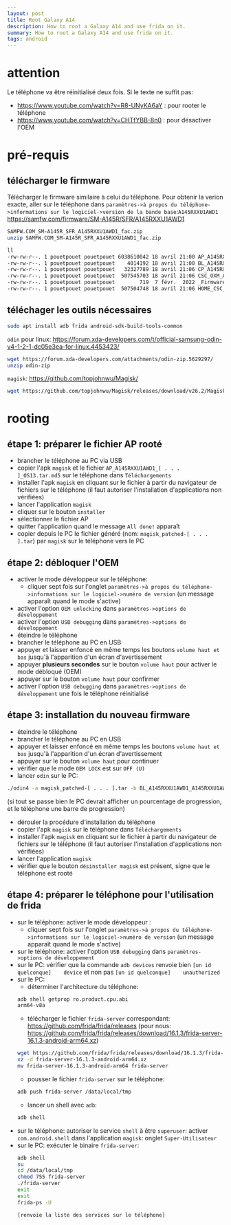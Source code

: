 ```yaml
---
layout: post
title: Root Galaxy A14
description: How to root a Galaxy A14 and use frida on it.
summary: How to root a Galaxy A14 and use frida on it.
tags: android
---
```


# attention
Le téléphone va être réinitialisé deux fois.
Si le texte ne suffit pas:
- https://www.youtube.com/watch?v=R8-UNyKA6aY : pour rooter le téléphone
- https://www.youtube.com/watch?v=CHTfYBB-8n0 : pour désactiver l'OEM

# pré-requis
## télécharger le firmware
Télécharger le firmware similaire à celui du téléphone.
Pour obtenir la verion exacte, aller sur le téléphone dans `paramètres->à propos du téléphone->informations sur le logiciel->version de la bande base`:`A145RXXU1AWD1`
https://samfw.com/firmware/SM-A145R/SFR/A145RXXU1AWD1
```sh
SAMFW.COM_SM-A145R_SFR_A145RXXU1AWD1_fac.zip
unzip SAMFW.COM_SM-A145R_SFR_A145RXXU1AWD1_fac.zip

ll
-rw-rw-r--. 1 pouetpouet pouetpouet 6038610042 18 avril 21:00 AP_A145RXXU1AWD1_A145RXXU1AWD1_MQB64354567_REV00_user_low_ship_MULTI_CERT_meta_OS13.tar.md5
-rw-rw-r--. 1 pouetpouet pouetpouet    4014192 18 avril 21:00 BL_A145RXXU1AWD1_A145RXXU1AWD1_MQB64354567_REV00_user_low_ship_MULTI_CERT.tar.md5
-rw-rw-r--. 1 pouetpouet pouetpouet   32327789 18 avril 21:06 CP_A145RXXU1AWD1_CP24089644_MQB64354567_REV00_user_low_ship_MULTI_CERT.tar.md5
-rw-rw-r--. 1 pouetpouet pouetpouet  507545703 18 avril 21:06 CSC_OXM_A145ROXM1AWD1_MQB64354567_REV00_user_low_ship_MULTI_CERT.tar.md5
-rw-rw-r--. 1 pouetpouet pouetpouet        719  7 févr.  2022 _FirmwareInfo_Samfw.com.txt
-rw-rw-r--. 1 pouetpouet pouetpouet  507504748 18 avril 21:06 HOME_CSC_OXM_A145ROXM1AWD1_MQB64354567_REV00_user_low_ship_MULTI_CERT.tar.md5
```

## téléchager les outils nécessaires
```sh
sudo apt install adb frida android-sdk-build-tools-common
```

`odin` pour linux: https://forum.xda-developers.com/t/official-samsung-odin-v4-1-2-1-dc05e3ea-for-linux.4453423/
```sh
wget https://forum.xda-developers.com/attachments/odin-zip.5629297/
unzip odin-zip
```

`magisk`: https://github.com/topjohnwu/Magisk/
```sh
wget https://github.com/topjohnwu/Magisk/releases/download/v26.2/Magisk-v26.2.apk
```

# rooting
## étape 1: préparer le fichier AP rooté
- brancher le téléphone au PC via USB
- copier l'apk `magisk` et le fichier `AP_A145RXXU1AWD1_[ . . . ]_OS13.tar.md5` sur le téléphone dans `Téléchargements`
- installer l'apk `magisk` en cliquant sur le fichier à partir du navigateur de fichiers sur le téléphone (il faut autoriser l'installation d'applications non vérifiées)
- lancer l'application `magisk`
- cliquer sur le bouton `installer`
- sélectionner le fichier AP
- quitter l'application quand le message `All done!` apparaît
- copier depuis le PC le fichier généré (nom: `magisk_patched-[ . . . ].tar`) par `magisk` sur le téléphone vers le PC

## étape 2: débloquer l'OEM
- activer le mode développeur sur le téléphone:
	- cliquer sept fois sur l'onglet `paramètres->à propos du téléphone->informations sur le logiciel->numéro de version` (un message apparaît quand le mode s'active)
- activer l'option `OEM unlocking` dans `paramètres->options de développement`
- activer l'option `USB debugging` dans `paramètres->options de développement`
- éteindre le téléphone
- brancher le téléphone au PC en USB
- appuyer et laisser enfoncé en même temps les boutons `volume haut et bas` jusqu'à l'apparition d'un écran d'avertissement
- appuyer **plusieurs secondes** sur le bouton `volume haut` pour activer le mode débloqué (OEM)
- appuyer sur le bouton `volume haut` pour confirmer
- activer l'option `USB debugging` dans `paramètres->options de développement` une fois le téléphone réinitialisé

## étape 3: installation du nouveau firmware
- éteindre le téléphone
- brancher le téléphone au PC en USB
- appuyer et laisser enfoncé en même temps les boutons `volume haut et bas` jusqu'à l'apparition d'un écran d'avertissement
- appuyer sur le bouton `volume haut` pour continuer
- vérifier que le mode `OEM LOCK` est sur `OFF (U)`
- lancer `odin` sur le PC:
```sh
./odin4 -a magisk_patched-[ . . . ].tar -b BL_A145RXXU1AWD1_A145RXXU1AWD1_MQB64354567_REV00_user_low_ship_MULTI_CERT.tar.md5 -c CP_A145RXXU1AWD1_CP24089644_MQB64354567_REV00_user_low_ship_MULTI_CERT.tar.md5 -s CSC_OXM_A145ROXM1AWD1_MQB64354567_REV00_user_low_ship_MULTI_CERT.tar.md5
```
(si tout se passe bien le PC devrait afficher un pourcentage de progression, et le téléphone une barre de progression)
- dérouler la procédure d'installation du téléphone
- copier l'apk `magisk` sur le téléphone dans `Téléchargements`
- installer l'apk `magisk` en cliquant sur le fichier à partir du navigateur de fichiers sur le téléphone (il faut autoriser l'installation d'applications non vérifiées)
- lancer l'application `magisk`
- vérifier que le bouton `désinstaller magisk` est présent, signe que le téléphone est rooté

## étape 4: préparer le téléphone pour l'utilisation de frida
- sur le téléphone: activer le mode développeur :
	- cliquer sept fois sur l'onglet `paramètres->à propos du téléphone->informations sur le logiciel->numéro de version` (un message apparaît quand le mode s'active)
- sur le téléphone: activer l'option `USB debugging` dans `paramètres->options de développement`
- sur le PC: vérifier que la commande `adb devices` renvoie bien `[un id quelconque]    device` et non pas `[un id quelconque]    unauthorized`
- sur le PC: 
	- déterminer l'architecture du téléphone:
	```sh
	adb shell getprop ro.product.cpu.abi
	arm64-v8a
	```
	- télécharger le fichier `frida-server` correspondant: https://github.com/frida/frida/releases (pour nous: https://github.com/frida/frida/releases/download/16.1.3/frida-server-16.1.3-android-arm64.xz)
	```sh
	wget https://github.com/frida/frida/releases/download/16.1.3/frida-server-16.1.3-android-arm64.xz
	xz -d frida-server-16.1.3-android-arm64.xz
	mv frida-server-16.1.3-android-arm64 frida-server
	```
	- pousser le fichier `frida-server` sur le téléphone:
	```sh
	adb push frida-server /data/local/tmp
	```
	- lancer un shell avec `adb`:
	```sh
	adb shell
	```
- sur le téléphone: autoriser le service `shell` à être `superuser`: activer `com.android.shell` dans l'application `magisk`: onglet `Super-Utilisateur`
- sur le PC: exécuter le binaire `frida-server`:
	```sh
	adb shell
	su
	cd /data/local/tmp
	chmod 755 frida-server
	./frida-server
	exit
	exit
	frida-ps -U

	[renvoie la liste des services sur le téléphone]
	```